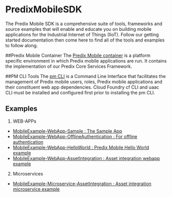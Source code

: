 # PredixMobileSDK

The Predix Mobile SDK is a comprehensive suite of tools, frameworks and source examples that will enable and educate you on building mobile applications for the Industrial Internet of Things (IIoT). Follow our getting started documentation then come here to find all of the tools and examples to follow along. 

##Predix Mobile Container
The [Predix Mobile container](https://github.com/PredixDev/PredixMobileReferenceApp) is a platform specific environment in which Predix mobile applications are run. It contains the implementation of our Predix Core Services Framework.

##PM CLI Tools
The [pm CLI](https://github.com/PredixDev/predix-mobile-cli) is a Command Line Interface that facilitates the management of Predix mobile users, roles, Predix mobile applications and their constituent web app dependencies. Cloud Foundry cf CLI and uaac CLI must be installed and configured first prior to installing the pm CLI.

## Examples
1. WEB-APPs
  * [MobileExample-WebApp-Sample : The Sample App](https://github.com/PredixDev/MobileExample-WebApp-Sample)
  * [MobileExample-WebApp-OfflineAuthentication : For offline authentication](https://github.com/PredixDev/MobileExample-WebApp-OfflineAuthentication)
  * [MobileExample-WebApp-HelloWorld : Predix Mobile Hello World example](https://github.com/PredixDev/MobileExample-WebApp-HelloWorld)
  * [MobileExample-WebApp-AssetIntegration : Asset integration webapp example](https://github.com/PredixDev/MobileExample-WebApp-AssetIntegration)

	
2. Microservices
  * [MobileExample-Microservice-AssetIntegration : Asset integration microservice example](https://github.com/PredixDev/MobileExample-Microservice-AssetIntegration)


